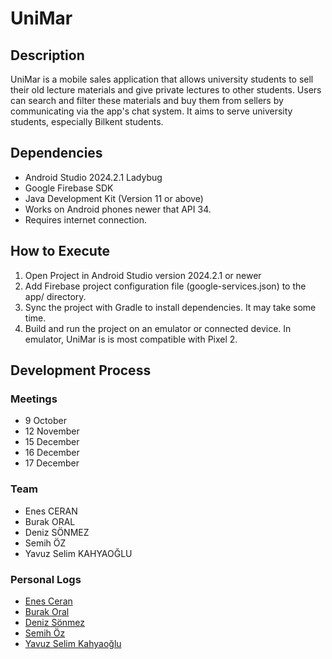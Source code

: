 # UniMar
## Description
  UniMar is a mobile sales application that allows university students to sell their old lecture materials and give private lectures to other students. Users can search and filter these materials and buy them from sellers by communicating via the app's chat system. It aims to serve university students, especially Bilkent students.

## Dependencies
- Android Studio 2024.2.1 Ladybug
- Google Firebase SDK
- Java Development Kit (Version 11 or above)
- Works on Android phones newer that API 34.
- Requires internet connection.

## How to Execute
1. Open Project in Android Studio version 2024.2.1 or newer
2. Add Firebase project configuration file (google-services.json) to the app/ directory.
3. Sync the project with Gradle to install dependencies. It may take some time.
4. Build and run the project on an emulator or connected device. In emulator, UniMar is is most compatible with Pixel 2.

## Development Process
### Meetings
- 9 October
- 12 November
- 15 December 
- 16 December 
- 17 December 

### Team
- Enes CERAN
- Burak ORAL
- Deniz SÖNMEZ
- Semih ÖZ
- Yavuz Selim KAHYAOĞLU

### Personal Logs
- [Enes Ceran](EnesCeran_log)
- [Burak Oral](BurakOral_log)
- [Deniz Sönmez](DenizSonmez_log)
- [Semih  Öz](SemihOz_log)
- [Yavuz Selim Kahyaoğlu](YavuzSelimKahyaoglu_log)
